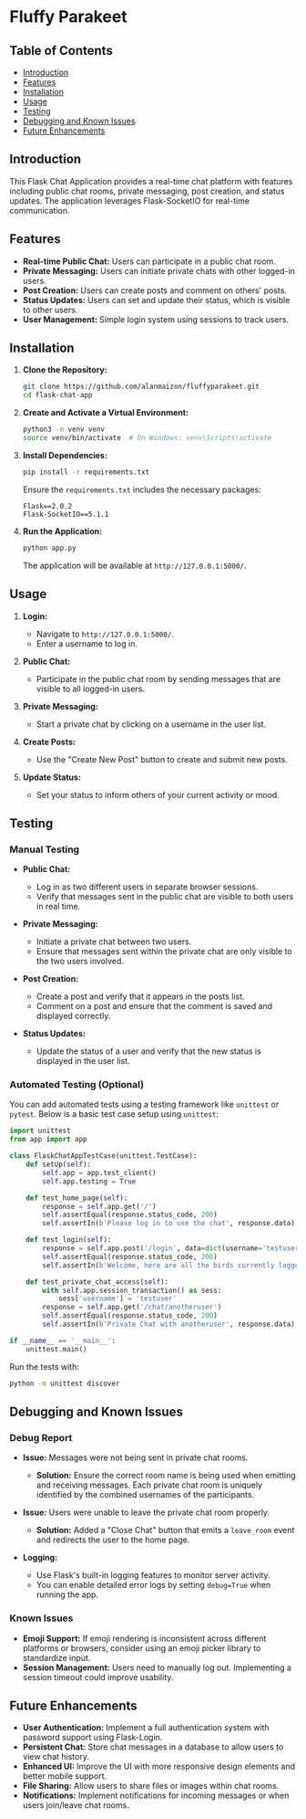 # Fluffy Parakeet

## Table of Contents
- [Introduction](#introduction)
- [Features](#features)
- [Installation](#installation)
- [Usage](#usage)
- [Testing](#testing)
- [Debugging and Known Issues](#debugging-and-known-issues)
- [Future Enhancements](#future-enhancements)

## Introduction

This Flask Chat Application provides a real-time chat platform with features including public chat rooms, private messaging, post creation, and status updates. The application leverages Flask-SocketIO for real-time communication.

## Features

- **Real-time Public Chat:** Users can participate in a public chat room.
- **Private Messaging:** Users can initiate private chats with other logged-in users.
- **Post Creation:** Users can create posts and comment on others' posts.
- **Status Updates:** Users can set and update their status, which is visible to other users.
- **User Management:** Simple login system using sessions to track users.

## Installation

1. **Clone the Repository:**

    ```bash
    git clone https://github.com/alanmaizon/fluffyparakeet.git
    cd flask-chat-app
    ```

2. **Create and Activate a Virtual Environment:**

    ```bash
    python3 -m venv venv
    source venv/bin/activate  # On Windows: venv\Scripts\activate
    ```

3. **Install Dependencies:**

    ```bash
    pip install -r requirements.txt
    ```

    Ensure the `requirements.txt` includes the necessary packages:

    ```
    Flask==2.0.2
    Flask-SocketIO==5.1.1
    ```

4. **Run the Application:**

    ```bash
    python app.py
    ```

    The application will be available at `http://127.0.0.1:5000/`.

## Usage

1. **Login:**
   - Navigate to `http://127.0.0.1:5000/`.
   - Enter a username to log in.

2. **Public Chat:**
   - Participate in the public chat room by sending messages that are visible to all logged-in users.

3. **Private Messaging:**
   - Start a private chat by clicking on a username in the user list.

4. **Create Posts:**
   - Use the "Create New Post" button to create and submit new posts.

5. **Update Status:**
   - Set your status to inform others of your current activity or mood.

## Testing

### Manual Testing

- **Public Chat:**
  - Log in as two different users in separate browser sessions.
  - Verify that messages sent in the public chat are visible to both users in real time.

- **Private Messaging:**
  - Initiate a private chat between two users.
  - Ensure that messages sent within the private chat are only visible to the two users involved.

- **Post Creation:**
  - Create a post and verify that it appears in the posts list.
  - Comment on a post and ensure that the comment is saved and displayed correctly.

- **Status Updates:**
  - Update the status of a user and verify that the new status is displayed in the user list.

### Automated Testing (Optional)

You can add automated tests using a testing framework like `unittest` or `pytest`. Below is a basic test case setup using `unittest`:

```python
import unittest
from app import app

class FlaskChatAppTestCase(unittest.TestCase):
    def setUp(self):
        self.app = app.test_client()
        self.app.testing = True

    def test_home_page(self):
        response = self.app.get('/')
        self.assertEqual(response.status_code, 200)
        self.assertIn(b'Please log in to use the chat', response.data)

    def test_login(self):
        response = self.app.post('/login', data=dict(username='testuser'), follow_redirects=True)
        self.assertEqual(response.status_code, 200)
        self.assertIn(b'Welcome, here are all the birds currently logged in', response.data)

    def test_private_chat_access(self):
        with self.app.session_transaction() as sess:
            sess['username'] = 'testuser'
        response = self.app.get('/chat/anotheruser')
        self.assertEqual(response.status_code, 200)
        self.assertIn(b'Private Chat with anotheruser', response.data)

if __name__ == '__main__':
    unittest.main()
```

Run the tests with:

```bash
python -m unittest discover
```

## Debugging and Known Issues

### Debug Report

- **Issue:** Messages were not being sent in private chat rooms.
  - **Solution:** Ensure the correct room name is being used when emitting and receiving messages. Each private chat room is uniquely identified by the combined usernames of the participants.

- **Issue:** Users were unable to leave the private chat room properly.
  - **Solution:** Added a "Close Chat" button that emits a `leave_room` event and redirects the user to the home page.

- **Logging:**
  - Use Flask's built-in logging features to monitor server activity.
  - You can enable detailed error logs by setting `debug=True` when running the app.

### Known Issues

- **Emoji Support:** If emoji rendering is inconsistent across different platforms or browsers, consider using an emoji picker library to standardize input.
- **Session Management:** Users need to manually log out. Implementing a session timeout could improve usability.

## Future Enhancements

- **User Authentication:** Implement a full authentication system with password support using Flask-Login.
- **Persistent Chat:** Store chat messages in a database to allow users to view chat history.
- **Enhanced UI:** Improve the UI with more responsive design elements and better mobile support.
- **File Sharing:** Allow users to share files or images within chat rooms.
- **Notifications:** Implement notifications for incoming messages or when users join/leave chat rooms.

